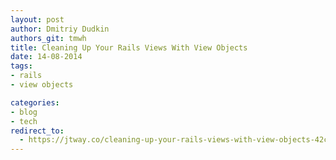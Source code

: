 ```yaml
---
layout: post
author: Dmitriy Dudkin
authors_git: tmwh
title: Cleaning Up Your Rails Views With View Objects
date: 14-08-2014
tags:
- rails
- view objects

categories:
- blog
- tech
redirect_to:
  - https://jtway.co/cleaning-up-your-rails-views-with-view-objects-42cf048ea491
---
```

